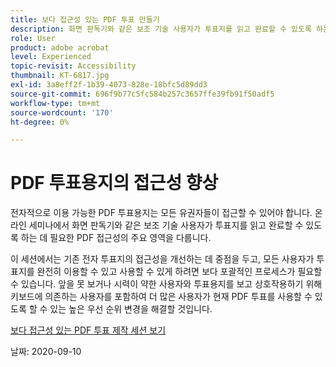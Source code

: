 ```yaml
---
title: 보다 접근성 있는 PDF 투표 만들기
description: 화면 판독기와 같은 보조 기술 사용자가 투표지를 읽고 완료할 수 있도록 하는 데 필요한 PDF 접근성의 주요 영역에 대해 알아봅니다
role: User
product: adobe acrobat
level: Experienced
topic-revisit: Accessibility
thumbnail: KT-6817.jpg
exl-id: 3a8eff2f-1b39-4073-828e-18bfc5d89dd3
source-git-commit: 696f9b77c5fc584b257c3657ffe39fb91f50adf5
workflow-type: tm+mt
source-wordcount: '170'
ht-degree: 0%

---
```


# PDF 투표용지의 접근성 향상

전자적으로 이용 가능한 PDF 투표용지는 모든 유권자들이 접근할 수 있어야 합니다. 온라인 세미나에서 화면 판독기와 같은 보조 기술 사용자가 투표지를 읽고 완료할 수 있도록 하는 데 필요한 PDF 접근성의 주요 영역을 다룹니다.

이 세션에서는 기존 전자 투표지의 접근성을 개선하는 데 중점을 두고, 모든 사용자가 투표지를 완전히 이용할 수 있고 사용할 수 있게 하려면 보다 포괄적인 프로세스가 필요할 수 있습니다. 앞을 못 보거나 시력이 약한 사용자와 투표용지를 보고 상호작용하기 위해 키보드에 의존하는 사용자를 포함하여 더 많은 사용자가 현재 PDF 투표를 사용할 수 있도록 할 수 있는 높은 우선 순위 변경을 해결할 것입니다.

[보다 접근성 있는 PDF 투표 제작 세션 보기](https://event.on24.com/wcc/r/2620020/599427B9BC7DA6BB34A4D46EB0EB1F63)

날짜: 2020-09-10